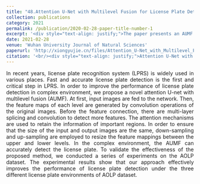 ```yaml
---
title: "48.Attention U-Net with Multilevel Fusion for License Plate Detection"
collection: publications
category: 2021
permalink: /publication/2020-02-28-paper-title-number-1
excerpt: '<div style="text-align: justify;">The paper presents an AUMF for license plate detection. It details its architecture, loss function, validates on AOLP dataset, and shows better performance in complex conditions.</div>'
date: 2021-02-28
venue: 'Wuhan University Journal of Natural Sciences'
paperurl: 'http://xiongyujie.cn/files/Attention_U-Net_with_Multilevel_Fusion_for_License_Plate_Detection.pdf'
citation: '<br/><div style="text-align: justify;">Attention U-Net with Multilevel Fusion for License Plate Detection, Y. Yao, Y.-J. Xiong*, B. Huang and J. Yang, Wuhan University Journal of Natural Sciences, 2021, 26 (3): 227-234</div>'
---
```


<div style="text-align: justify;">In recent years, license plate recognition system (LPRS) is widely used in various places. Fast and accurate license plate detection is the first and critical step in LPRS. In order to improve the performance of license plate detection in complex environment, we propose a novel attention U-net with multilevel fusion (AUMF). At first, input images are fed to the network. Then, the feature maps of each level are generated by convolution operations of the original images. Before the feature connection, there are multi-layer splicing and convolution to detect more features. The attention mechanisms are used to retain the information of important regions. In order to ensure that the size of the input and output images are the same, down-sampling and up-sampling are employed to resize the feature mappings between the upper and lower levels. In the complex environment, the AUMF can accurately detect the license plate. To validate the effectiveness of the proposed method, we conducted a series of experiments on the AOLP dataset. The experimental results show that our approach effectively improves the performance of license plate detection under the three different license plate environments of AOLP dataset.</div>

<br/>
